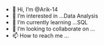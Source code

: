 - 👋 Hi, I’m @Arik-14
- 👀 I’m interested in ...Data Analysis
- 🌱 I’m currently learning ...SQL
- 💞️ I’m looking to collaborate on ...
- 📫 How to reach me ...

<!---
Arik-14/Arik-14 is a ✨ special ✨ repository because its `README.md` (this file) appears on your GitHub profile.
You can click the Preview link to take a look at your changes.
--->
